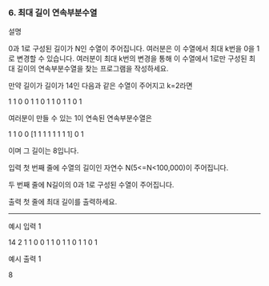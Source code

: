 ### 6. 최대 길이 연속부분수열

설명

0과 1로 구성된 길이가 N인 수열이 주어집니다. 여러분은 이 수열에서 최대 k번을 0을 1로 변경할 수 있습니다. 여러분이 최대 k번의 변경을 통해 이 수열에서 1로만 구성된 최대 길이의 연속부분수열을 찾는 프로그램을 작성하세요.

만약 길이가 길이가 14인 다음과 같은 수열이 주어지고 k=2라면

1 1 0 0 1 1 0 1 1 0 1 1 0 1

여러분이 만들 수 있는 1이 연속된 연속부분수열은

1 1 0 0 [1 1 1 1 1 1 1 1] 0 1

이며 그 길이는 8입니다.


입력
첫 번째 줄에 수열의 길이인 자연수 N(5<=N<100,000)이 주어집니다.

두 번째 줄에 N길이의 0과 1로 구성된 수열이 주어집니다.


출력
첫 줄에 최대 길이를 출력하세요.

<hr>

예시 입력 1 

14 2
1 1 0 0 1 1 0 1 1 0 1 1 0 1

예시 출력 1

8
